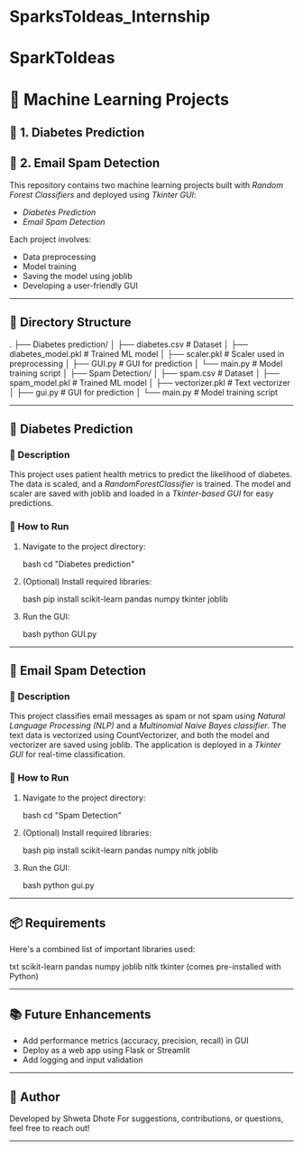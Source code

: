 # SparksToIdeas_Internship
# SparkToIdeas

# 🧠 Machine Learning Projects

## 🔬 1. Diabetes Prediction

## 📧 2. Email Spam Detection

This repository contains two machine learning projects built with *Random Forest Classifiers* and deployed using *Tkinter GUI*:

* *Diabetes Prediction*
* *Email Spam Detection*

Each project involves:

* Data preprocessing
* Model training
* Saving the model using joblib
* Developing a user-friendly GUI

---

## 📁 Directory Structure


.
├── Diabetes prediction/
│   ├── diabetes.csv              # Dataset
│   ├── diabetes_model.pkl        # Trained ML model
│   ├── scaler.pkl                # Scaler used in preprocessing
│   ├── GUI.py                    # GUI for prediction
│   └── main.py                   # Model training script
│
├── Spam Detection/
│   ├── spam.csv                  # Dataset
│   ├── spam_model.pkl            # Trained ML model
│   ├── vectorizer.pkl            # Text vectorizer
│   ├── gui.py                    # GUI for prediction
│   └── main.py                   # Model training script


---

## 🔬 Diabetes Prediction

### 📌 Description

This project uses patient health metrics to predict the likelihood of diabetes. The data is scaled, and a *RandomForestClassifier* is trained. The model and scaler are saved with joblib and loaded in a *Tkinter-based GUI* for easy predictions.

### 🚀 How to Run

1. Navigate to the project directory:

   bash
   cd "Diabetes prediction"
   

2. (Optional) Install required libraries:

   bash
   pip install scikit-learn pandas numpy tkinter joblib
   

3. Run the GUI:

   bash
   python GUI.py
   

---

## 📧 Email Spam Detection

### 📌 Description

This project classifies email messages as spam or not spam using *Natural Language Processing (NLP)* and a *Multinomial Naive Bayes classifier*. The text data is vectorized using CountVectorizer, and both the model and vectorizer are saved using joblib. The application is deployed in a *Tkinter GUI* for real-time classification.

### 🚀 How to Run

1. Navigate to the project directory:

   bash
   cd "Spam Detection"
   

2. (Optional) Install required libraries:

   bash
   pip install scikit-learn pandas numpy nltk joblib
   

3. Run the GUI:

   bash
   python gui.py
   

---

## 📦 Requirements

Here's a combined list of important libraries used:

txt
scikit-learn
pandas
numpy
joblib
nltk
tkinter (comes pre-installed with Python)

---

## 📚 Future Enhancements

* Add performance metrics (accuracy, precision, recall) in GUI
* Deploy as a web app using Flask or Streamlit
* Add logging and input validation

---

## 🙌 Author

Developed by Shweta Dhote
For suggestions, contributions, or questions, feel free to reach out!

---

